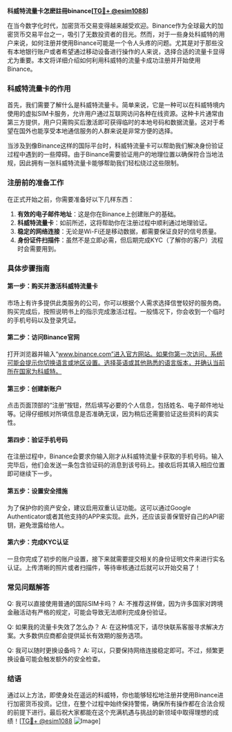**科威特流量卡怎麽註冊binance[[TG💪+ @esim1088](https://t.me/s/esim1088)]**

在当今数字化时代，加密货币交易变得越来越受欢迎。Binance作为全球最大的加密货币交易平台之一，吸引了无数投资者的目光。然而，对于一些身处科威特的用户来说，如何注册并使用Binance可能是一个令人头疼的问题。尤其是对于那些没有本地银行账户或者希望通过移动设备进行操作的人来说，选择合适的流量卡显得尤为重要。本文将详细介绍如何利用科威特的流量卡成功注册并开始使用Binance。

### 科威特流量卡的作用

首先，我们需要了解什么是科威特流量卡。简单来说，它是一种可以在科威特境内使用的虚拟SIM卡服务，允许用户通过互联网访问各种在线资源。这种卡片通常由第三方提供，用户只需购买后激活即可获得临时的本地号码和数据流量。这对于希望在国外也能享受本地通信服务的人群来说是非常方便的选择。

当涉及到像Binance这样的国际平台时，科威特流量卡可以帮助我们解决身份验证过程中遇到的一些障碍。由于Binance需要验证用户的地理位置以确保符合当地法规，因此拥有一张科威特流量卡能够帮助我们轻松绕过这些限制。

### 注册前的准备工作

在正式开始之前，你需要准备好以下几样东西：
1. **有效的电子邮件地址**：这是你在Binance上创建账户的基础。
2. **科威特流量卡**：如前所述，这将帮助你在注册过程中顺利通过地理验证。
3. **稳定的网络连接**：无论是Wi-Fi还是移动数据，都需要保证良好的信号质量。
4. **身份证件扫描件**：虽然不是立即必需，但后期完成KYC（了解你的客户）流程时会需要用到。

### 具体步骤指南

#### 第一步：购买并激活科威特流量卡
市场上有许多提供此类服务的公司，你可以根据个人需求选择信誉较好的服务商。购买完成后，按照说明书上的指示完成激活过程。一般情况下，你会收到一个临时的手机号码以及登录凭证。

#### 第二步：访问Binance官网
打开浏览器并输入“www.binance.com”进入官方网站。如果你第一次访问，系统可能会提示你切换语言或地区设置。选择英语或其他熟悉的语言版本，并确认当前所在国家为科威特。

#### 第三步：创建新账户
点击页面顶部的“注册”按钮，然后填写必要的个人信息，包括姓名、电子邮件地址等。记得仔细核对所填信息是否准确无误，因为稍后还需要验证这些资料的真实性。

#### 第四步：验证手机号码
在注册过程中，Binance会要求你输入刚才从科威特流量卡获取的手机号码。输入完毕后，他们会发送一条包含验证码的消息到该号码上。接收后将其填入相应位置即可继续下一步。

#### 第五步：设置安全措施
为了保护你的资产安全，建议启用双重认证功能。这可以通过Google Authenticator或者其他支持的APP来实现。此外，还应该妥善保管好自己的API密钥，避免泄露给他人。

#### 第六步：完成KYC认证
一旦你完成了初步的账户设置，接下来就需要提交相关的身份证明文件来进行实名认证。上传清晰的照片或者扫描件，等待审核通过后就可以开始交易了！

### 常见问题解答

Q: 我可以直接使用普通的国际SIM卡吗？
A: 不推荐这样做，因为许多国家对跨境金融活动有严格的规定，可能会导致无法顺利完成身份验证。

Q: 如果我的流量卡失效了怎么办？
A: 在这种情况下，请尽快联系客服寻求解决方案。大多数供应商都会提供延长有效期的服务选项。

Q: 我可以随时更换设备吗？
A: 可以，只要保持网络连接稳定即可。不过，频繁更换设备可能会触发额外的安全检查。

### 结语

通过以上方法，即使身处在遥远的科威特，你也能够轻松地注册并使用Binance进行加密货币投资。记住，在整个过程中始终保持警惕，确保所有操作都在合法合规的前提下进行。最后祝大家都能在这个充满机遇与挑战的新领域中取得理想的成绩！[[TG💪+ @esim1088](https://t.me/s/esim1088) ![Image](https://i.postimg.cc/4NQfJmqS/Snipaste-2025-05-13-00-14-12.png)]